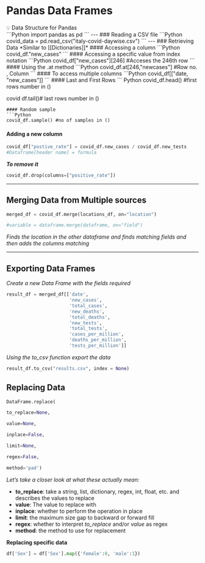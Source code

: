 # Pandas Data Frames
<aside>💡 Data Structure for Pandas </aside>
```Python 
import pandas as pd
```
---
### Reading a CSV file 
```Python 
covid_data = pd.read_csv("italy-covid-daywise.csv") 
```
---
### Retrieving Data
*Similar to [[Dictionaries]]*
#### Accessing a  column
```Python 
covid_df."new_cases"
```
#### Accessing a specific value from index notation
```Python
covid_df["new_cases"][246] #Acceses the 246th row
```
#### Using the .at method 
```Python 
covid_df.at[246,"newcases"] #Row no. , Column
```
#### To access multiple columns
```Python 
covid_df[["date, "new_cases"]]
```
#### Last and First Rows 
``` Python 
covid_df.head() #first rows number in ()

covid df.tail()# last rows number in ()
```
#### Random sample 
```Python 
covid_df.sample() #no of samples in ()
```

#### Adding a new column
```Python
covid_df["postive_rate"] = covid_df.new_cases / covid_df.new_tests
#Dataframe[header name] = formula
```

***To remove it***
```Python 
covid_df.drop(columns=["positive_rate"])
```
---

## Merging Data from Multiple sources
```Python 
merged_df = covid_df.merge(locations_df, on="location")

#variable = dataframe.merge(dataframe, on="field")
```
*Finds the location in the other dataframe and finds matching fields and then adds the columns matching*

---

## Exporting Data Frames 
*Create a new Data Frame with the fields required*
```Python 
result_df = merged_df[['date',
                       'new_cases', 
                       'total_cases', 
                       'new_deaths', 
                       'total_deaths', 
                       'new_tests', 
                       'total_tests', 
                       'cases_per_million', 
                       'deaths_per_million', 
                       'tests_per_million']]
```

*Using the to_csv function export the data*
```Python
result_df.to_csv("results.csv", index = None)
```

## Replacing Data
```Python
DataFrame.replace(

to_replace=None,

value=None,

inplace=False,

limit=None,

regex=False,

method='pad')
```
*Let’s take a closer look at what these actually mean:*

-   **to_replace**: take a string, list, dictionary, regex, int, float, etc. and describes the values to replace
-   **value**: The value to replace with
-   **inplace**: whether to perform the operation in place
-   **limit**: the maximum size gap to backward or forward fill
-   **regex**: whether to interpret _to_replace_ and/or _value_ as regex
-   **method**: the method to use for replacement

**Replacing specific data**
```Python
df['Sex'] = df['Sex'].map({'female':0, 'male':1})
```